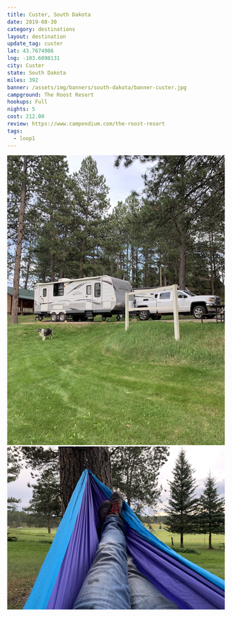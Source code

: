 ```yaml
---
title: Custer, South Dakota
date: 2019-08-30
category: destinations
layout: destination
update_tag: custer
lat: 43.7674986
lng: -103.6098131
city: Custer
state: South Dakota
miles: 392
banner: /assets/img/banners/south-dakota/banner-custer.jpg
campground: The Roost Resort
hookups: Full
nights: 5
cost: 212.00
review: https://www.campendium.com/the-roost-resort
tags:
  - loop1
---
```


<img src="/assets/img/destinations/south-dakota/custer-1.jpg">

<img src="/assets/img/destinations/south-dakota/custer-2.jpg">
